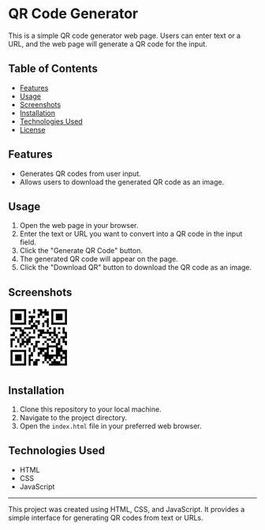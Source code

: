 # QR Code Generator

This is a simple QR code generator web page. Users can enter text or a URL, and the web page will generate a QR code for the input.

## Table of Contents
- [Features](#features)
- [Usage](#usage)
- [Screenshots](#screenshots)
- [Installation](#installation)
- [Technologies Used](#technologies-used)
- [License](#license)

## Features
- Generates QR codes from user input.
- Allows users to download the generated QR code as an image.

## Usage
1. Open the web page in your browser.
2. Enter the text or URL you want to convert into a QR code in the input field.
3. Click the "Generate QR Code" button.
4. The generated QR code will appear on the page.
5. Click the "Download QR" button to download the QR code as an image.

## Screenshots
![QR Code Generator](Images/screenshot.png)

## Installation
1. Clone this repository to your local machine.
2. Navigate to the project directory.
3. Open the `index.html` file in your preferred web browser.

## Technologies Used
- HTML
- CSS
- JavaScript

---

This project was created using HTML, CSS, and JavaScript. It provides a simple interface for generating QR codes from text or URLs.
